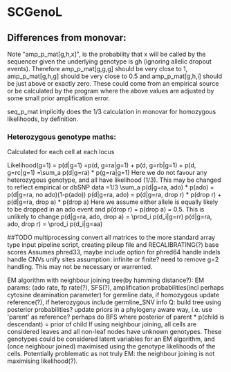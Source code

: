 # SCGenoL

## Differences from monovar:


Note "amp_p_mat[g,h,x]", is the probability that x will be called by the sequencer given the underlying genotype is gh
(ignoring allelic dropout events). Therefore amp_p_mat[g,g,g] should be very close to 1, amp_p_mat[g,h,g] should be 
very close to 0.5 and amp_p_mat[g,h,i] should be just above or exactly zero. These could come from an empirical source
or be calculated by the program where the above values are adjusted by some small prior amplification error.

seq_p_mat implicitly does the 1/3 calculation in monovar for homozygous likelihoods, by definition.
### Heterozygous genotype maths:
Calculated for each cell at each locus

Likelihood(g=1) = p(d|g=1)
=p(d, g=ra|g=1) + p(d, g=rb|g=1) + p(d, g=rc|g=1)
=\sum_a p(d|g=ra) * p(g=ra|g=1)
Here we do not favour any heterozygous genotype, and all have likelihood (1/3). This may be changed to reflect empirical or dbSNP data
=1/3 \sum_a p(d|g=ra, ado) * p(ado) + p(d|g=ra, no ado)(1-p(ado))
p(d|g=ra, ado) = p(d|g=ra, drop r) * p(drop r) + p(d|g=ra, drop a) * p(drop a)
Here we assume either allele is equally likely to be dropped in an ado event and p(drop r) = p(drop a) = 0.5. This is unlikely to change
p(d|g=ra, ado, drop a) = \prod_i p(d_i|g=rr)
p(d|g=ra, ado, drop r) = \prod_i p(d_i|g=aa)

##TODO
multiprocessing
convert all matrices to the more standard array type
input pipeline script, creating pileup file and RECALIBRATING(?) base scores
Assumes phred33, maybe include option for phred64
handle indels
handle CNVs
unify sites assumption: infinite or finite? need to remove g=2 handling. This may not be necessary or warrented.


EM algorithm with neighbour joining tree(by hamming distance?): EM params: (ado rate, fp rate(?), SFS(?), amplification probabilities(incl perhaps cytosine deamination parameter)
for germline data, if homozygous update reference(?), if heterozygous include germline_SNV info
Q: build tree using posterior probabilities? update priors in a phylogeny aware way, i.e. use 'parent' as reference? perhaps do BFS where posterior of parent * p(child is descendant) = prior of child
If using neighbour joining, all cells are considered leaves and all non-leaf nodes have unknown genotypes. These genotypes could be considered latent variables for an EM algorithm, and (once neighbour joined) maximised using the genotype likelihoods of the cells. Potentially problematic as not truly EM: the neighbour joining is not maximising likelihood(?).
